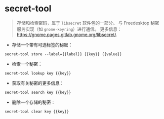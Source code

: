 # secret-tool

> 存储和检索密码，属于 `libsecret` 软件包的一部分。
> 与 Freedesktop 秘密服务实现（如 `gnome-keyring`）进行通信。
> 更多信息：<https://gnome.pages.gitlab.gnome.org/libsecret/>.

- 存储一个带有可选标签的秘密：

`secret-tool store --label={{label}} {{key}} {{value}}`

- 检索一个秘密：

`secret-tool lookup key {{key}}`

- 获取有关秘密的更多信息：

`secret-tool search key {{key}}`

- 删除一个存储的秘密：

`secret-tool clear key {{key}}`